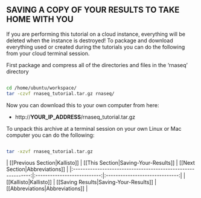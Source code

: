 ## SAVING A COPY OF YOUR RESULTS TO TAKE HOME WITH YOU
If you are performing this tutorial on a cloud instance, everything will be deleted when the instance is destroyed! To package and download everything used or created during the tutorials you can do the following from your cloud terminal session.

First package and compress all of the directories and files in the ‘rnaseq’ directory

```bash

cd /home/ubuntu/workspace/
tar -czvf rnaseq_tutorial.tar.gz rnaseq/

```

Now you can download this to your own computer from here:
 * http://__YOUR_IP_ADDRESS__/rnaseq_tutorial.tar.gz
	
To unpack this archive at a terminal session on your own Linux or Mac computer you can do the following:

```bash

tar -xzvf rnaseq_tutorial.tar.gz

```

| [[Previous Section|Kallisto]]       | [[This Section|Saving-Your-Results]]   | [[Next Section|Abbreviations]]  |
|:------------------------------------------------------------:|:---------------------------:|:------------------------------:|
| [[Kallisto|Kallisto]] | [[Saving Results|Saving-Your-Results]]       | [[Abbreviations|Abbreviations]] |